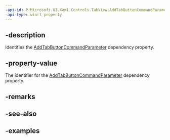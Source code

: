 ```yaml
---
-api-id: P:Microsoft.UI.Xaml.Controls.TabView.AddTabButtonCommandParameterProperty
-api-type: winrt property
---
```


## -description

Identifies the [AddTabButtonCommandParameter](tabview_addtabbuttoncommandparameter.md) dependency property.

## -property-value

The identifier for the [AddTabButtonCommandParameter](tabview_addtabbuttoncommandparameter.md) dependency property.

## -remarks

## -see-also

## -examples

